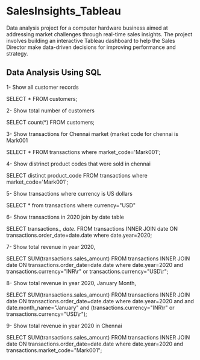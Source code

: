 # SalesInsights_Tableau
Data analysis project for a computer hardware business aimed at addressing market challenges through real-time sales insights. The project involves building an interactive Tableau dashboard to help the Sales Director make data-driven decisions for improving performance and strategy.
## Data Analysis Using SQL
1- Show all customer records

SELECT * FROM customers;

2- Show total number of customers

SELECT count(*) FROM customers;

3- Show transactions for Chennai market (market code for chennai is Mark001

SELECT * FROM transactions where market_code='Mark001';

4- Show distrinct product codes that were sold in chennai

SELECT distinct product_code FROM transactions where market_code='Mark001';

5- Show transactions where currency is US dollars

SELECT * from transactions where currency="USD"

6- Show transactions in 2020 join by date table

SELECT transactions.*, date.* FROM transactions INNER JOIN date ON transactions.order_date=date.date where date.year=2020;

7- Show total revenue in year 2020,

SELECT SUM(transactions.sales_amount) FROM transactions INNER JOIN date ON transactions.order_date=date.date where date.year=2020 and transactions.currency="INR\r" or transactions.currency="USD\r";

8- Show total revenue in year 2020, January Month,

SELECT SUM(transactions.sales_amount) FROM transactions INNER JOIN date ON transactions.order_date=date.date where date.year=2020 and and date.month_name="January" and (transactions.currency="INR\r" or transactions.currency="USD\r");

9- Show total revenue in year 2020 in Chennai

SELECT SUM(transactions.sales_amount) FROM transactions INNER JOIN date ON transactions.order_date=date.date where date.year=2020 and transactions.market_code="Mark001";
